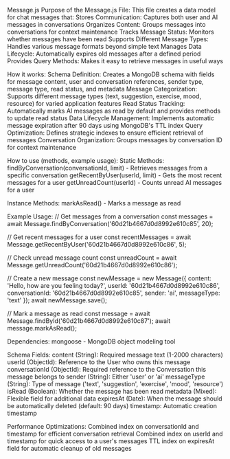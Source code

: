Message.js
Purpose of the Message.js File:
This file creates a data model for chat messages that:
    Stores Communication: Captures both user and AI messages in conversations
    Organizes Content: Groups messages into conversations for context maintenance
    Tracks Message Status: Monitors whether messages have been read
    Supports Different Message Types: Handles various message formats beyond simple text
    Manages Data Lifecycle: Automatically expires old messages after a defined period
    Provides Query Methods: Makes it easy to retrieve messages in useful ways

How it works:
    Schema Definition: Creates a MongoDB schema with fields for message content, user and conversation references, sender type, message type, read status, and metadata
    Message Categorization: Supports different message types (text, suggestion, exercise, mood, resource) for varied application features
    Read Status Tracking: Automatically marks AI messages as read by default and provides methods to update read status
    Data Lifecycle Management: Implements automatic message expiration after 90 days using MongoDB's TTL index
    Query Optimization: Defines strategic indexes to ensure efficient retrieval of messages
    Conversation Organization: Groups messages by conversation ID for context maintenance

How to use (methods, example usage):
Static Methods:
    findByConversation(conversationId, limit) - Retrieves messages from a specific conversation
    getRecentByUser(userId, limit) - Gets the most recent messages for a user
    getUnreadCount(userId) - Counts unread AI messages for a user

Instance Methods:
markAsRead() - Marks a message as read

Example Usage:
// Get messages from a conversation
const messages = await Message.findByConversation('60d21b4667d0d8992e610c85', 20);

// Get recent messages for a user
const recentMessages = await Message.getRecentByUser('60d21b4667d0d8992e610c86', 5);

// Check unread message count
const unreadCount = await Message.getUnreadCount('60d21b4667d0d8992e610c86');

// Create a new message
const newMessage = new Message({
  content: 'Hello, how are you feeling today?',
  userId: '60d21b4667d0d8992e610c86',
  conversationId: '60d21b4667d0d8992e610c85',
  sender: 'ai',
  messageType: 'text'
});
await newMessage.save();

// Mark a message as read
const message = await Message.findById('60d21b4667d0d8992e610c87');
await message.markAsRead();

Dependencies:
    mongoose - MongoDB object modeling tool

Schema Fields:
    content (String): Required message text (1-2000 characters)
    userId (ObjectId): Reference to the User who owns this message
    conversationId (ObjectId): Required reference to the Conversation this message belongs to
    sender (String): Either 'user' or 'ai'
    messageType (String): Type of message ('text', 'suggestion', 'exercise', 'mood', 'resource')
    isRead (Boolean): Whether the message has been read
    metadata (Mixed): Flexible field for additional data
    expiresAt (Date): When the message should be automatically deleted (default: 90 days)
    timestamp: Automatic creation timestamp

Performance Optimizations:
Combined index on conversationId and timestamp for efficient conversation retrieval
Combined index on userId and timestamp for quick access to a user's messages
TTL index on expiresAt field for automatic cleanup of old messages

